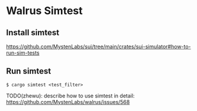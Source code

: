 # Walrus Simtest

## Install simtest

https://github.com/MystenLabs/sui/tree/main/crates/sui-simulator#how-to-run-sim-tests

## Run simtest

    $ cargo simtest <test_filter>

TODO(zhewu): describe how to use simtest in detail: https://github.com/MystenLabs/walrus/issues/568
